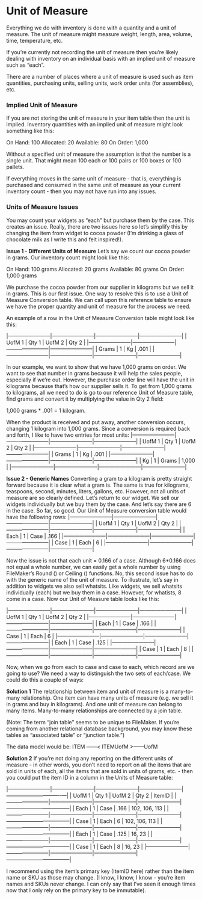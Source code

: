# Unit of Measure
Everything we do with inventory is done with a quantity and a unit of measure.   The unit of measure might measure weight, length, area, volume, time, temperature, etc.

 If you’re currently not recording the unit of measure then you’re likely dealing with inventory on an individual basis with an implied unit of measure such as “each”.

There are a number of places where a unit of measure is used such as item quantities, purchasing units, selling units, work order units (for assemblies), etc.

### Implied Unit of Measure
If you are not storing the unit of measure in your item table then the unit is implied.  Inventory quantities with an implied unit of measure might look something like this:

On Hand: 100
Allocated: 20
Available: 80
On Order: 1,000

Without a specified unit of measure the assumption is that the number is a single unit.  That might mean 100 each or 100 pairs or 100 boxes or 100 pallets.

If everything moves in the same unit of measure - that is, everything is purchased and consumed in the same unit of measure as your current inventory count - then you may not have run into any issues. 

### Units of Measure Issues
You may count your widgets as “each” but purchase them by the case.  This creates an issue.  Really, there are two issues here so let’s simplify this by changing the item from widget to cocoa powder (I’m drinking a glass of chocolate milk as I write this and felt inspired!).  

**Issue 1 - Different Units of Measure**
Let’s say we count our cocoa powder in grams.  Our inventory count might look like this:

On Hand: 100 grams
Allocated: 20 grams
Available: 80 grams
On Order: 1,000 grams

We purchase the cocoa powder from our supplier in kilograms but we sell it in grams.  This is our first issue.  One way to resolve this is to use a Unit of Measure Conversion table.  We can call upon this reference table to ensure we have the proper quantity and unit of measure for the process we need.

An example of a row in the Unit of Measure Conversion table might look like this:

|————————|————————|————————|————————|
| UofM 1     | Qty 1        | UofM 2     | Qty 2        |
|————————|————————|————————|————————|
| Grams       |  1              |   Kg	    |          .001  |
|————————|————————|————————|————————|

In our example, we want to show that we have 1,000 grams on order.  We want to see that number in grams because it will help the sales people, especially if we’re out.  However, the purchase order line will have the unit in kilograms because that’s how our supplier sells it.  To get from 1,000 grams to kilograms, all we need to do is go to our reference Unit of Measure table, find grams and convert it by multiplying the value in Qty 2 field:

1,000 grams * .001 = 1 kilogram.

When the product is received and put away, another conversion occurs, changing 1 kilogram into 1,000 grams.  Since a conversion is required back and forth, I like to have two entries for most units:
|————————|————————|————————|————————|
| UofM 1     | Qty 1        | UofM 2     | Qty 2        |
|————————|————————|————————|————————|
| Grams       |  1              |   Kg	    |          .001  |
|————————|————————|————————|————————|
| Kg             |  1               |   Grams	    |       1,000  |
|————————|————————|————————|————————|

**Issue 2 - Generic Names**
Converting a gram to a kilogram is pretty straight forward because it is clear what a gram is.  The same is true for kilograms, teaspoons, second, minutes, liters, gallons, etc.  However, not all units of measure are so clearly defined.  Let’s return to our widget.  We sell our widgets individually but we buy them by the case.  And let’s say there are 6 in the case.  So far, so good.  Our Unit of Measure conversion table would have the following rows:
|————————|————————|————————|————————|
| UofM 1     | Qty 1        | UofM 2     | Qty 2        |
|————————|————————|————————|————————|
| Each         |  1               |   Case	    |      .166      |
|————————|————————|————————|————————|
| Case         |  1               |   Each	    |       6          |
|————————|————————|————————|————————|

Now the issue is not that each unit = 0.166 of a case.  Although 6*0.166 does not equal a whole number, we can easily get a whole number by using FileMaker’s Round () or Ceiling () functions.  No, this second issue has to do with the generic name of the unit of measure.  To illustrate, let’s say in addition to widgets we also sell whatsits.  Like widgets, we sell whatsits individually (each) but we buy them in a case.  However, for whatists, 8 come in a case.  Now our Unit of Measure table looks like this:

|————————|————————|————————|————————|
| UofM 1     | Qty 1        | UofM 2     | Qty 2        |
|————————|————————|————————|————————|
| Each         |  1               |   Case	    |      .166      |
|————————|————————|————————|————————|
| Case         |  1               |   Each	    |       6          |
|————————|————————|————————|————————|
| Each         |  1               |   Case	    |      .125      |
|————————|————————|————————|————————|
| Case         |  1               |   Each	    |       8          |
|————————|————————|————————|————————|

Now, when we go from each to case and case to each, which record are we going to use?  We need a way to distinguish the two sets of each/case.  We could do this a couple of ways:

**Solution 1**
The relationship between item and unit of measure is a many-to-many relationship.  One item can have many units of measure (e.g. we sell it in grams and buy in kilograms).  And one unit of measure can belong to many items.  Many-to-many relationships are connected by a join table.

(Note:  The term “join table” seems to be unique to FileMaker.  If you’re coming from another relational database background, you may know these tables as “associated table” or “junction table.”)

The data model would be:
ITEM ——< ITEMUofM >——UofM

**Solution 2**
If you’re not doing any reporting on the different units of measure - in other words, you don’t need to report on all the items that are sold in units of each, all the items that are sold in units of grams, etc. - then you could put the item ID in a column in the Units of Measure table:

|————————|————————|————————|————————|——————————-—|
| UofM 1     | Qty 1        | UofM 2     | Qty 2        |  ItemID               |
|————————|————————|————————|————————|————————————|
| Each         |  1               |   Case	    |      .166      | 102, 106, 113   |
|————————|————————|————————|————————|————————————|
| Case         |  1               |   Each	    |       6          | 102, 106, 113   |
|————————|————————|————————|————————|————————————|
| Each         |  1               |   Case	    |      .125      | 16, 23                |
|————————|————————|————————|————————|————————————|
| Case         |  1               |   Each	    |       8          | 16, 23                 |
|————————|————————|————————|————————|————————————|

I recommend using the item’s primary key (ItemID here) rather than the item name or SKU as those may change.  (I know, I know, I know - you’re item names and SKUs never change.  I can only say that I’ve seen it enough times now that I only rely on the primary key to be immutable).